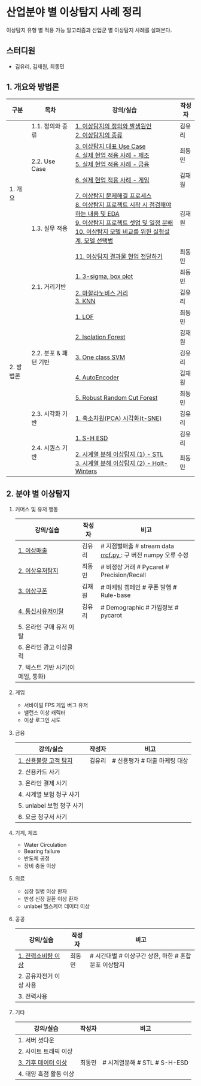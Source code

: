 ﻿# 산업분야 별 이상탐지 사례 정리
이상탐지 유형 별 적용 가능 알고리즘과 산업군 별 이상탐지 사례를 살펴본다.

## 스터디원
- 김유리, 김재원, 최동민


## 1. 개요와 방법론

<table>
    <thead>
        <tr>
            <th>구분</th>
            <th>목차</th>
            <th>강의/실습</th>
			<th>작성자</th>
        </tr>
    </thead>
    <tbody>
        <tr>
            <td rowspan=5>1. 개요</td>
            <td>1.1. 정의와 종류 </td>
            <td><a href="https://github.com/SKR-DataScience/Anomaly_Detection_Usecase/blob/main/개요/note01.md">1. 이상탐지의 정의와 발생원인</a> <br/>
			<a href="https://github.com/SKR-DataScience/Anomaly_Detection_Usecase/blob/main/개요/note02.md">2. 이상탐지의 종류</a></td>
			<td>김유리</td>
        </tr>
		<tr>
            <td rowspan=2>2.2. Use Case</td>
			<td> <a href="https://github.com/SKR-DataScience/Anomaly_Detection_Usecase/blob/main/개요/note03_DM.md">3. 이상탐지 대표 Use Case</a><br/>
			<a href="https://github.com/SKR-DataScience/Anomaly_Detection_Usecase/blob/main/개요/note04_DM.md">4. 실제 현업 적용 사례 - 제조</a><br/>
			<a href="https://github.com/SKR-DataScience/Anomaly_Detection_Usecase/blob/main/개요/note05_DM.md">5. 실제 현업 적용 사례 - 금융</a><br/>
			</td>
			<td>최동민</td>
        <tr>
			<td>
			<a href="https://github.com/SKR-DataScience/Anomaly_Detection_Usecase/blob/main/개요/note06_JW.md">6. 실제 현업 적용 사례 - 게임</a><br/>
			</td>
			<td>김재원</td>
		</tr>
		<tr>
	    <td rowspan=2>1.3. 실무 적용 </td>
		<td> 
			<a href="https://github.com/SKR-DataScience/Anomaly_Detection_Usecase/blob/main/개요/note07_JW.md">7. 이상탐지 문제해결 프로세스</a><br/>
			<a href="https://github.com/SKR-DataScience/Anomaly_Detection_Usecase/blob/main/개요/note08_JW.md">8. 이상탐지 프로젝트 시작 시 점검해야 하는 내용 및 EDA</a><br/>
			<a href="https://github.com/SKR-DataScience/Anomaly_Detection_Usecase/blob/main/개요/note09_JW.md">9. 이상탐지 프로젝트 셋업 및 일정 분배</a><br/>
			<a href="https://github.com/SKR-DataScience/Anomaly_Detection_Usecase/blob/main/개요/note10_JW.md">10. 이상탐지 모델 비교를 위한 실험설계, 모델 선택법</a></td>
			<td> 김재원 </td>
		</tr>
		<tr>
	    		<td> <a href="https://github.com/SKR-DataScience/Anomaly_Detection_Usecase/blob/main/%EA%B0%9C%EC%9A%94/note11_DM.md">11. 이상탐지 결과물 현업 전달하기</a><br/>
			</td>
			<td>최동민</td>
		</tr>
		<tr>
			<td rowspan=11> 2. 방법론 </td>
			<td rowspan=3> 2.1. 거리기반 </td>
			<td>
			<a href="https://github.com/SKR-DataScience/Anomaly_Detection_Usecase/blob/main/%EB%B0%A9%EB%B2%95%EB%A1%A0/1_%EA%B1%B0%EB%A6%AC%EA%B8%B0%EB%B0%98/note1_3sigma_and_boxplot.md">1. 3-sigma, box plot</a></td>
			<td> 최동민 </td>
		</tr>	
		<tr>
			<td>
				<a href="https://github.com/SKR-DataScience/Anomaly_Detection_Usecase/blob/main/방법론/1_거리기반/note2_mh_dist.md">2. 마할라노비스 거리 </a></br>
				<a href="https://github.com/SKR-DataScience/Anomaly_Detection_Usecase/blob/main/방법론/1_거리기반/note3_KNN.md">3. KNN </a></br> 
			</td>
			<td> 김유리 </td>
		<tr>
		</tr>
			<td rowspan =5> 2.2. 분포 & 패턴 기반 </td>
			<td>
				<a href="https://github.com/SKR-DataScience/Anomaly_Detection_Usecase/blob/main/방법론/2_분포_패턴기반/note1_LOF.md">1. LOF </a>
			</td>
			<td> 최동민 </td>
		<tr>
			<td> <a href="https://github.com/SKR-DataScience/Anomaly_Detection_Usecase/blob/main/방법론/3_분류모델_기반/note1_Isolation_Forest.md">2. Isolation Forest </a> </td>
			<td> 김재원 </td>
		</tr>
		<tr>
			<td> <a href="https://github.com/SKR-DataScience/Anomaly_Detection_Usecase/blob/main/방법론/2_분포_패턴기반/note2_one_class_svm.md">3. One class SVM </a> </td>
			<td> 김유리 </td> 
		</tr>
		<tr>
		<td> <a href="https://github.com/SKR-DataScience/Anomaly_Detection_Usecase/blob/main/방법론/3_분류모델_기반/note2_AutoEncoder.md">4. AutoEncoder </a> </td>
		<td> 김재원 </td> 
		</tr>
		<tr>
		<td> <a href="https://github.com/SKR-DataScience/Anomaly_Detection_Usecase/blob/main/방법론/2_분포_패턴기반/note5_RRCF.md">5. Robust Random Cut Forest</a> </td>
		<td> 최동민 </td> 
		</tr>
		<tr>
			<td> 2.3. 시각화 기반 </td>
			<td> <a href="https://github.com/SKR-DataScience/Anomaly_Detection_Usecase/blob/main/방법론/4_시각화기반/note1_PCA_tSNE.md">1. 축소차원(PCA) 시각화(t-SNE) </a> </td>
			<td>김유리</td>
		</tr>
		<tr>
			<td rowspan =4> 2.4. 시퀀스 기반  </td>
			<td> <a href="https://github.com/SKR-DataScience/Anomaly_Detection_Usecase/blob/main/방법론/5_시퀀스기반/note1_SH_ESD.md">1. S-H ESD </a> 
			</td>
			<td>김유리</td>
		<tr>
			<td> <a href="https://github.com/SKR-DataScience/Anomaly_Detection_Usecase/blob/main/방법론/5_시퀀스기반/note2_STL.md">2. 시계열 분해 이상탐지
			(1) - STL  </a></br> 
			<a href="https://github.com/SKR-DataScience/Anomaly_Detection_Usecase/blob/main/방법론/5_시퀀스기반/note3_Holt-winters.md">3. 시계열 분해 이상탐지
			(2) - Holt-Winters
			</td>
			<td>최동민</td>
		</tr>
    </tbody>
</table>

## 2. 분야 별 이상탐지
1. 커머스 및 유저 행동
	<table>
		<thead>
			<tr>
				<th>강의/실습</th>
				<th>작성자</th>
				<th>비고</th>
			</tr>
		</thead>
		<tbody>
			<tr>
			<td><a href="https://github.com/SKR-DataScience/Anomaly_Detection_Usecase/blob/main/분야별_이상탐지/1_커머스_유저행동/note01_이상매출.ipynb"> 1. 이상매출 </a>
			</td>
			<td> 김유리 </td>
			<td> # 지점별매출 # stream data <br/>
			<a href="https://github.com/SKR-DataScience/Anomaly_Detection_Usecase/blob/main/분야별_이상탐지/1_커머스_유저행동/rrcf.py"> rrcf.py </a>: 구 버전 numpy 오류 수정 </td>
			</tr>
			<tr>
			<td><a href="https://github.com/SKR-DataScience/Anomaly_Detection_Usecase/blob/main/분야별_이상탐지/1_커머스_유저행동/note02_이상유저탐지.ipynb"> 2. 이상유저탐지 </a>
			</td>
			<td> 최동민 </td>
			<td> # 비정상 거래 # Pycaret # Precision/Recall </td>
			</tr>
			<tr>
			<td><a href="https://github.com/SKR-DataScience/Anomaly_Detection_Usecase/blob/main/분야별_이상탐지/1_커머스_유저행동/note03_이상쿠폰.md"> 3. 이상쿠폰 </a>
			</td>
			<td> 김재원 </td>
			<td> # 마케팅 캠페인 # 쿠폰 발행 # Rule-base  </td>
			</tr>
			<tr>
			<td><a href="https://github.com/SKR-DataScience/Anomaly_Detection_Usecase/blob/main/분야별_이상탐지/1_커머스_유저행동/note04_통신사유저이탈.md"> 4. 통신사유저이탈 </a>
			</td>
			<td> 김유리 </td>
			<td> # Demographic # 가입정보 # pycarot </td>
			</tr>
			</tr>
			<tr>
			<td> 5. 온라인 구매 유저 이탈 </td>
			<td>  </td>
			<td>  </td>
			</tr>
			</tr>
			<tr>
			<td> 6. 온라인 광고 이상클릭 </td>
			<td>  </td>
			<td>  </td>
			</tr>
			<tr>
			<td> 7. 텍스트 기반 사기(이메일, 통화) </td>
			<td>  </td>
			<td>  </td>
			</tr>
		</tbody>
	</table>

3. 게임
	- 서바이벌 FPS 게임 버그 유저
	- 밸런스 이상 캐릭터
	- 이상 로그인 시도

4. 금융
	<table>
		<thead>
			<tr>
				<th>강의/실습</th>
				<th>작성자</th>
				<th>비고</th>
			</tr>
		</thead>
		<tbody>
			<tr>
			<td> <a href = "https://github.com/SKR-DataScience/Anomaly_Detection_Usecase/blob/main/분야별_이상탐지/4_금융/note01_신용불량고객탐지.md">1. 신용불량 고객 탐지 </a> </td>
			<td> 김유리 </td>
			<td> # 신용평가 # 대출 마케팅 대상 </td>
			</tr>
			<tr>
			<td> 2. 신용카드 사기 </td>
			<td>  </td>
			<td>  </td>
			</tr>
			<tr>
			<td> 3. 온라인 결제 사기 </td>
			<td>  </td>
			<td>  </td>
			</tr>
			<td> 4. 시계열 보험 청구 사기</td>
			<td>  </td>
			<td>  </td>
			<tr>
			<td> 5. unlabel 보험 청구 사기</td>
			<td>  </td>
			<td>  </td>
			</tr>
			<td> 6. 요금 청구서 사기</td>
			<td>  </td>
			<td>  </td>
			</tr>
		</tbody>
	</table>

5. 기계, 제조
	- Water Circulation
	- Bearing failure
	- 반도체 공정
	- 장비 충돌 이상
6. 의료
	- 심장 질병 이상 환자
	- 만성 신장 질환 이상 환자
	- unlabel 헬스케어 데이터 이상
7. 공공
	<table>
		<thead>
			<tr>
				<th>강의/실습</th>
				<th>작성자</th>
				<th>비고</th>
			</tr>
		</thead>
		<tbody>
			<tr>
			<td> <a href = "https://github.com/SKR-DataScience/Anomaly_Detection_Usecase/blob/main/분야별_이상탐지/7_공공데이터/note01_전력사용.ipynb">1. 전력소비량 이상 </a></td>
			<td> 최동민 </td>
			<td> # 시간대별 # 이상구간 상한, 하한 # 혼합분포 이상탐지 </td>
			</tr>
			<tr>
			<td> 2. 공유자전거 이상 사용 </td>
			<td>  </td>
			<td>  </td>
			</tr>
			<tr>
			<td> 3. 전력사용 </td>
			<td>  </td>
			<td>  </td>
			</tr>
		</tbody>
	</table>

8. 기타
	<table>
		<thead>
			<tr>
				<th>강의/실습</th>
				<th>작성자</th>
				<th>비고</th>
			</tr>
		</thead>
		<tbody>
			<tr>
			<td> 1. 서버 셧다운 </td>
			<td>  </td>
			<td>  </td>
			</tr>
			<tr>
			<td> 2. 사이트 트래픽 이상 </td>
			<td>  </td>
			<td>  </td>
			</tr>
			<tr>
			<td> <a href = "https://github.com/SKR-DataScience/Anomaly_Detection_Usecase/blob/main/분야별_이상탐지/8_기타/note01_기후데이터.ipynb">3. 기후 데이터 이상 </a> </td>
			<td> 최동민 </td>
			<td> # 시계열분해 # STL # S-H-ESD </td>
			</tr>
			<tr>
			<td> 4. 태양 흑점 활동 이상 </td>
			<td>  </td>
			<td>  </td>
			</tr>
		</tbody>
	</table>





